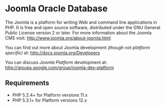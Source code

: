 Joomla Oracle Database
=======================

The Joomla is a platform for writing Web and command line applications in PHP.  It is free and open source software,
distributed under the GNU General Public License version 2 or later.  For more information about the Joomla CMS visit: http://www.joomla.org/about-joomla.html

You can find out more about Joomla development *(though not platform specific)* at: http://docs.joomla.org/Developers

You can discuss *Joomla Platform* development at: http://groups.google.com/group/joomla-dev-platform


Requirements
------------

* PHP 5.2.4+ for Platform versions 11.x
* PHP 5.3.1+ for Platform versions 12.x  

